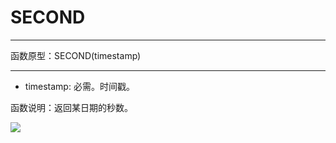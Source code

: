 # SECOND
*****
函数原型：SECOND(timestamp)
*****

* timestamp: 必需。时间戳。

函数说明：返回某日期的秒数。

![](http://docfiles.baibaoyun.com/FvAaCNUhMbWxseaOjEPxrxwnHpJy)
